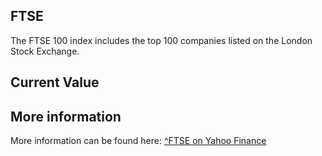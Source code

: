 ## FTSE

The FTSE 100 index includes the top 100 companies listed on the London Stock Exchange.

## Current Value

<Topic topic="finance/stock-exchange/index/FTSE" decimals="2" unit="points"/>

## More information

More information can be found here: [^FTSE on Yahoo Finance](https://finance.yahoo.com/quote/^FTSE/)
